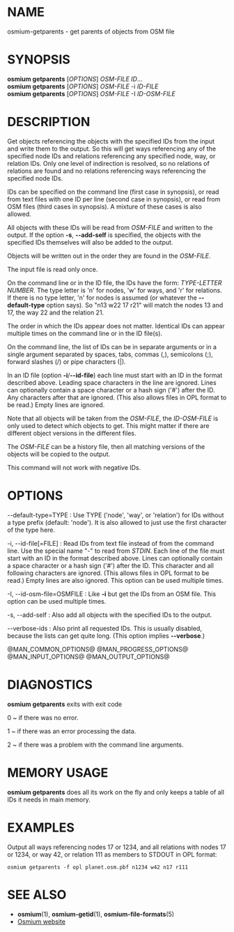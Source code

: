 
# NAME

osmium-getparents - get parents of objects from OSM file


# SYNOPSIS

**osmium getparents** \[*OPTIONS*\] *OSM-FILE* *ID*...\
**osmium getparents** \[*OPTIONS*\] *OSM-FILE* -i *ID-FILE*\
**osmium getparents** \[*OPTIONS*\] *OSM-FILE* -I *ID-OSM-FILE*


# DESCRIPTION

Get objects referencing the objects with the specified IDs from the input and
write them to the output. So this will get ways referencing any of the
specified node IDs and relations referencing any specified node, way, or
relation IDs. Only one level of indirection is resolved, so no relations of
relations are found and no relations referencing ways referencing the specified
node IDs.

IDs can be specified on the command line (first case in synopsis), or read from
text files with one ID per line (second case in synopsis), or read from OSM
files (third cases in synopsis). A mixture of these cases is also allowed.

All objects with these IDs will be read from *OSM-FILE* and written to the
output. If the option **-s**, **\--add-self** is specified, the objects with
the specified IDs themselves will also be added to the output.

Objects will be written out in the order they are found in the *OSM-FILE*.

The input file is read only once.

On the command line or in the ID file, the IDs have the form: *TYPE-LETTER*
*NUMBER*. The type letter is 'n' for nodes, 'w' for ways, and 'r' for
relations. If there is no type letter, 'n' for nodes is assumed (or whatever
the **\--default-type** option says). So "n13 w22 17 r21" will match the nodes
13 and 17, the way 22 and the relation 21.

The order in which the IDs appear does not matter. Identical IDs can appear
multiple times on the command line or in the ID file(s).

On the command line, the list of IDs can be in separate arguments or in a
single argument separated by spaces, tabs, commas (,), semicolons (;), forward
slashes (/) or pipe characters (|).

In an ID file (option **-i**/**\--id-file**) each line must start with an ID in
the format described above. Leading space characters in the line are ignored.
Lines can optionally contain a space character or a hash sign ('#') after the
ID. Any characters after that are ignored. (This also allows files in OPL
format to be read.) Empty lines are ignored.

Note that all objects will be taken from the *OSM-FILE*, the *ID-OSM-FILE* is
only used to detect which objects to get. This might matter if there are
different object versions in the different files.

The *OSM-FILE* can be a history file, then all matching versions of the objects
will be copied to the output.

This command will not work with negative IDs.


# OPTIONS

\--default-type=TYPE
:   Use TYPE ('node', 'way', or 'relation') for IDs without a type prefix
    (default: 'node'). It is also allowed to just use the first character
    of the type here.

-i, \--id-file[=FILE]
:   Read IDs from text file instead of from the command line. Use the special
    name "-" to read from *STDIN*. Each line of the file must start with an
    ID in the format described above. Lines can optionally contain a space
    character or a hash sign ('#') after the ID. This character and all
    following characters are ignored. (This allows files in OPL format to be
    read.) Empty lines are also ignored. This option can be used multiple
    times.

-I, \--id-osm-file=OSMFILE
:   Like **-i** but get the IDs from an OSM file. This option can be used
    multiple times.

-s, \--add-self
:   Also add all objects with the specified IDs to the output.

\--verbose-ids
:   Also print all requested IDs. This is usually disabled, because
    the lists can get quite long. (This option implies **\--verbose**.)

@MAN_COMMON_OPTIONS@
@MAN_PROGRESS_OPTIONS@
@MAN_INPUT_OPTIONS@
@MAN_OUTPUT_OPTIONS@

# DIAGNOSTICS

**osmium getparents** exits with exit code

0
  ~ if there was no error.

1
  ~ if there was an error processing the data.

2
  ~ if there was a problem with the command line arguments.


# MEMORY USAGE

**osmium getparents** does all its work on the fly and only keeps a table of
all IDs it needs in main memory.


# EXAMPLES

Output all ways referencing nodes 17 or 1234, and all relations with nodes 17
or 1234, or way 42, or relation 111 as members to STDOUT in OPL format:

    osmium getparents -f opl planet.osm.pbf n1234 w42 n17 r111


# SEE ALSO

* **osmium**(1), **osmium-getid**(1), **osmium-file-formats**(5)
* [Osmium website](https://osmcode.org/osmium-tool/)

